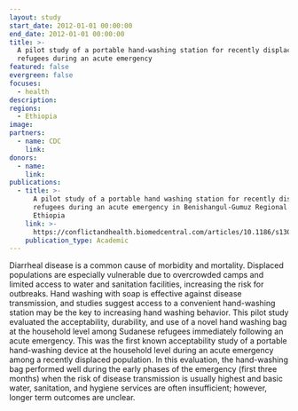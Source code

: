 ```yaml
---
layout: study
start_date: 2012-01-01 00:00:00
end_date: 2012-01-01 00:00:00
title: >-
  A pilot study of a portable hand-washing station for recently displaced
  refugees during an acute emergency
featured: false
evergreen: false
focuses:
  - health
description:
regions:
  - Ethiopia
image:
partners:
  - name: CDC
    link:
donors:
  - name:
    link:
publications:
  - title: >-
      A pilot study of a portable hand washing station for recently displaced
      refugees during an acute emergency in Benishangul-Gumuz Regional State,
      Ethiopia
    link: >-
      https://conflictandhealth.biomedcentral.com/articles/10.1186/s13031-015-0053-6
    publication_type: Academic
---
```


Diarrheal disease is a common cause of morbidity and mortality. Displaced populations are especially vulnerable due to overcrowded camps and limited access to water and sanitation facilities, increasing the risk for outbreaks. Hand washing with soap is effective against disease transmission, and studies suggest access to a convenient hand-washing station may be the key to increasing hand washing behavior. This pilot study evaluated the acceptability, durability, and use of a novel hand washing bag at the household level among Sudanese refugees immediately following an acute emergency. This was the first known acceptability study of a portable hand-washing device at the household level during an acute emergency among a recently displaced population. In this evaluation, the hand-washing bag performed well during the early phases of the emergency (first three months) when the risk of disease transmission is usually highest and basic water, sanitation, and hygiene services are often insufficient; however, longer term outcomes are unclear.